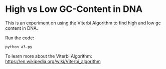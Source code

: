 # High vs Low GC-Content in DNA 

This is an experiment on using the Viterbi Algorithm to find high and low gc content in DNA.

Run the code: 

`python a3.py` 

To learn more about the Viterbi Algorithm: 
https://en.wikipedia.org/wiki/Viterbi_algorithm

